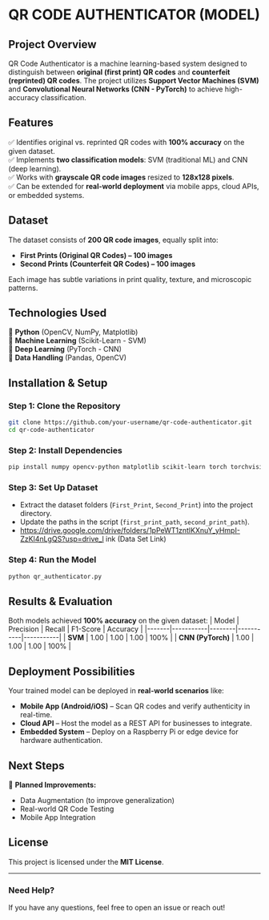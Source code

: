 # QR CODE AUTHENTICATOR (MODEL)

## **Project Overview**
QR Code Authenticator is a machine learning-based system designed to distinguish between **original (first print) QR codes** and **counterfeit (reprinted) QR codes**. The project utilizes **Support Vector Machines (SVM)** and **Convolutional Neural Networks (CNN - PyTorch)** to achieve high-accuracy classification.

## **Features**
✅ Identifies original vs. reprinted QR codes with **100% accuracy** on the given dataset.  
✅ Implements **two classification models**: SVM (traditional ML) and CNN (deep learning).  
✅ Works with **grayscale QR code images** resized to **128x128 pixels**.  
✅ Can be extended for **real-world deployment** via mobile apps, cloud APIs, or embedded systems.  

## **Dataset**
The dataset consists of **200 QR code images**, equally split into:
- **First Prints (Original QR Codes) – 100 images**
- **Second Prints (Counterfeit QR Codes) – 100 images**

Each image has subtle variations in print quality, texture, and microscopic patterns.

## **Technologies Used**
🔹 **Python** (OpenCV, NumPy, Matplotlib)  
🔹 **Machine Learning** (Scikit-Learn - SVM)  
🔹 **Deep Learning** (PyTorch - CNN)  
🔹 **Data Handling** (Pandas, OpenCV)  

## **Installation & Setup**
### **Step 1: Clone the Repository**
```bash
git clone https://github.com/your-username/qr-code-authenticator.git
cd qr-code-authenticator
```

### **Step 2: Install Dependencies**
```bash
pip install numpy opencv-python matplotlib scikit-learn torch torchvision
```

### **Step 3: Set Up Dataset**
- Extract the dataset folders (`First_Print`, `Second_Print`) into the project directory.
- Update the paths in the script (`first_print_path`, `second_print_path`).
- https://drive.google.com/drive/folders/1pPeWT1zntlKXnuY_yHmpI-ZzKl4nLgQS?usp=drive_l
 ink (Data Set Link)

### **Step 4: Run the Model**
```bash
python qr_authenticator.py
```

## **Results & Evaluation**
Both models achieved **100% accuracy** on the given dataset:
| Model | Precision | Recall | F1-Score | Accuracy |
|-------|-----------|--------|-----------|-----------|
| **SVM** | 1.00 | 1.00 | 1.00 | 100% |
| **CNN (PyTorch)** | 1.00 | 1.00 | 1.00 | 100% |

## **Deployment Possibilities**
Your trained model can be deployed in **real-world scenarios** like:
- **Mobile App (Android/iOS)** – Scan QR codes and verify authenticity in real-time.
- **Cloud API** – Host the model as a REST API for businesses to integrate.
- **Embedded System** – Deploy on a Raspberry Pi or edge device for hardware authentication.

## **Next Steps**
🚀 **Planned Improvements:**
- Data Augmentation (to improve generalization)
- Real-world QR Code Testing
- Mobile App Integration

## **License**
This project is licensed under the **MIT License**.

---
### **Need Help?**
If you have any questions, feel free to open an issue or reach out!


